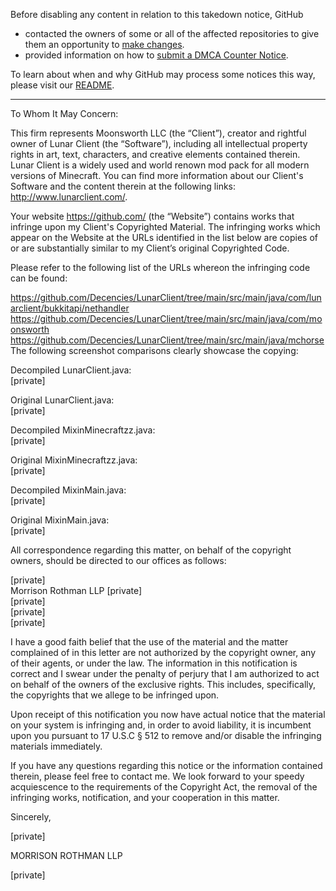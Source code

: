 Before disabling any content in relation to this takedown notice, GitHub
- contacted the owners of some or all of the affected repositories to give them an opportunity to [make changes](https://docs.github.com/en/github/site-policy/dmca-takedown-policy#a-how-does-this-actually-work).
- provided information on how to [submit a DMCA Counter Notice](https://docs.github.com/en/articles/guide-to-submitting-a-dmca-counter-notice).

To learn about when and why GitHub may process some notices this way, please visit our [README](https://github.com/github/dmca/blob/master/README.md#anatomy-of-a-takedown-notice).

---

To Whom It May Concern: 

This firm represents Moonsworth LLC (the “Client”), creator and rightful owner of Lunar Client (the “Software”), including all intellectual property rights in art, text, characters, and creative elements contained therein.  Lunar Client is a widely used and world renown mod pack for all modern versions of Minecraft.  You can find more information about our Client's Software and the content therein at the following links: http://www.lunarclient.com/. 

Your website https://github.com/ (the “Website”) contains works that infringe upon my Client's Copyrighted Material. The infringing works which appear on the Website at the URLs identified in the list below are copies of or are substantially similar to my Client’s original Copyrighted Code. 

Please refer to the following list of the URLs whereon the infringing code can be found:

https://github.com/Decencies/LunarClient/tree/main/src/main/java/com/lunarclient/bukkitapi/nethandler  
https://github.com/Decencies/LunarClient/tree/main/src/main/java/com/moonsworth  
https://github.com/Decencies/LunarClient/tree/main/src/main/java/mchorse  
The following screenshot comparisons clearly showcase the copying:

Decompiled LunarClient.java:  
[private]

Original LunarClient.java:  
[private]

Decompiled MixinMinecraftzz.java:  
[private]

Original MixinMinecraftzz.java:  
[private]

Decompiled MixinMain.java:  
[private]  

Original MixinMain.java:  
[private]

All correspondence regarding this matter, on behalf of the copyright owners, should be directed to our offices as follows: 

[private]  
Morrison Rothman LLP 
[private]  
[private]  
[private]  
[private]  

I have a good faith belief that the use of the material and the matter complained of in this letter are not authorized by the copyright owner, any of their agents, or under the law. The information in this notification is correct and I swear under the penalty of perjury that I am authorized to act on behalf of the owners of the exclusive rights. This includes, specifically, the copyrights that we allege to be infringed upon. 

Upon receipt of this notification you now have actual notice that the material on your system is infringing and, in order to avoid liability, it is incumbent upon you pursuant to 17 U.S.C § 512 to remove and/or disable the infringing materials immediately. 

If you have any questions regarding this notice or the information contained therein, please feel free to contact me. We look forward to your speedy acquiescence to the requirements of the Copyright Act, the removal of the infringing works, notification, and your cooperation in this matter. 

Sincerely,

[private]  

MORRISON ROTHMAN LLP

[private]  

